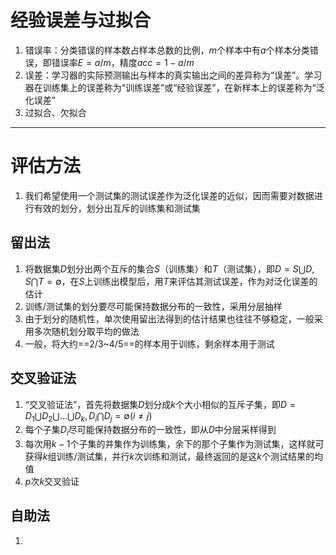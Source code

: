 # 经验误差与过拟合

1.  错误率：分类错误的样本数占样本总数的比例，$m$个样本中有$a$个样本分类错误，即错误率$E=a/m$，精度$acc=1-a/m$
2.  误差：学习器的实际预测输出与样本的真实输出之间的差异称为“误差”。学习器在训练集上的误差称为“训练误差”或“经验误差”，在新样本上的误差称为“泛化误差”
3.  过拟合、欠拟合

---
# 评估方法

1.  我们希望使用一个测试集的测试误差作为泛化误差的近似，因而需要对数据进行有效的划分，划分出互斥的训练集和测试集

## 留出法

1.  将数据集$D$划分出两个互斥的集合$S$（训练集）和$T$（测试集），即$D=S\bigcup D, S\bigcap T=\emptyset$，在$S$上训练出模型后，用$T$来评估其测试误差，作为对泛化误差的估计
2.  训练/测试集的划分要尽可能保持数据分布的一致性，采用分层抽样
3.  由于划分的随机性，单次使用留出法得到的估计结果也往往不够稳定，一般采用多次随机划分取平均的做法
4.  一般，将大约==2/3~4/5==的样本用于训练，剩余样本用于测试

## 交叉验证法

1.  “交叉验证法”，首先将数据集$D$划分成$k$个大小相似的互斥子集，即$D=D_1\bigcup D_2\bigcup ...\bigcup D_k, D_i\bigcap D_j=\emptyset(i\neq j)$
2.  每个子集$D_i$尽可能保持数据分布的一致性，即从$D$中分层采样得到
3.  每次用$k-1$个子集的并集作为训练集，余下的那个子集作为测试集，这样就可获得$k$组训练/测试集，并行$k$次训练和测试，最终返回的是这$k$个测试结果的均值
4.  $p$次$k$交叉验证

## 自助法

1.  